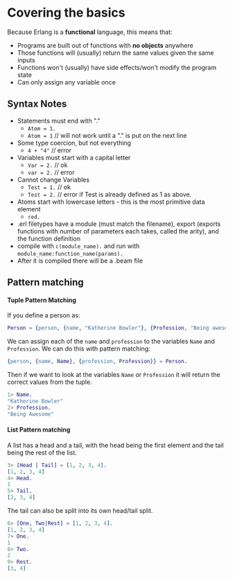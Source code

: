 # Covering the basics

Because Erlang is a **functional** language, this means that:
* Programs are built out of functions with **no objects** anywhere
* Those functions will (usually) return the same values given the same inputs
* Functions won't (usually) have side effects/won't modify the program state
* Can only assign any variable once

## Syntax Notes

* Statements must end with "."
  * `Atom = 1.`
  * `Atom = 1` // will not work until a "." is put on the next line
* Some type coercion, but not everything
  * `4 + "4"` // error
* Variables must start with a capital letter
  * `Var = 2.` // ok
  * `var = 2.` // error
* Cannot change Variables
  * `Test = 1.` // ok
  * `Test = 2.` // error if Test is already defined as 1 as above.
* Atoms start with lowercase letters - this is the most primitive data element
  * `red.`
* .erl filetypes have a module (must match the filename), export
(exports functions with number of parameters each takes, called the arity), and
the function definition
* compile with `c(module_name).` and run with `module_name:function_name(params).`
* After it is compiled there will be a .beam file

## Pattern matching

#### Tuple Pattern Matching

If you define a person as:

```erl
Person = {person, {name, "Katherine Bowler"}, {Profession, "Being awesome"}}.
```

We can assign each of the `name` and `profession` to the variables `Name` and
`Profession`. We can do this with pattern matching:

```erl
{person, {name, Name}, {profession, Profession}} = Person.
```

Then if we want to look at the variables `Name` or `Profession` it will return
the correct values from the tuple.

```erl
1> Name.
"Katherine Bowler"
2> Profession.
"Being Awesome"
```

#### List Pattern matching

A list has a head and a tail, with the head being the first element and the tail
being the rest of the list.

```erl
3> [Head | Tail] = [1, 2, 3, 4].
[1, 2, 3, 4]
4> Head.
1
5> Tail.
[2, 3, 4]
```

The tail can also be split into its own head/tail split.

```erl
6> [One, Two|Rest] = [1, 2, 3, 4].
[1, 2, 3, 4]
7> One.
1
8> Two.
2
9> Rest.
[3, 4]
```
